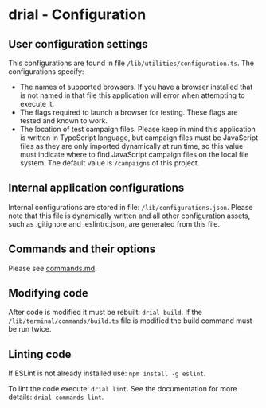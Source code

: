
<!-- documentation/configuration - How to use and modify this application. -->

# drial - Configuration

## User configuration settings
This configurations are found in file `/lib/utilities/configuration.ts`.  The configurations specify:
* The names of supported browsers.  If you have a browser installed that is not named in that file this application will error when attempting to execute it.
* The flags required to launch a browser for testing.  These flags are tested and known to work.
* The location of test campaign files.  Please keep in mind this application is written in TypeScript language, but campaign files must be JavaScript files as they are only imported dynamically at run time, so this value must indicate where to find JavaScript campaign files on the local file system.  The default value is `/campaigns` of this project.

## Internal application configurations
Internal configurations are stored in file: `/lib/configurations.json`.  Please note that this file is dynamically written and all other configuration assets, such as .gitignore and .eslintrc.json, are generated from this file.

## Commands and their options
Please see [commands.md](commands.md).

## Modifying code
After code is modified it must be rebuilt: `drial build`.  If the `/lib/terminal/commands/build.ts` file is modified the build command must be run twice.

## Linting code
If ESLint is not already installed use: `npm install -g eslint`.

To lint the code execute: `drial lint`.  See the documentation for more details: `drial commands lint`.